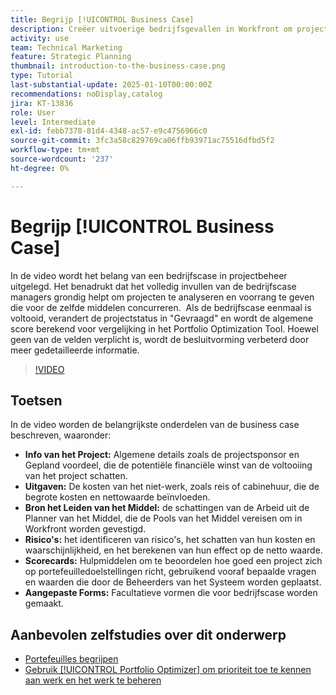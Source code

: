 ```yaml
---
title: Begrijp [!UICONTROL Business Case]
description: Creëer uitvoerige bedrijfsgevallen in Workfront om projecten voorrang te geven door gedetailleerde projectinformatie, uitgaven, arbeids en risicoanalyse, scorecards, en douaneformulieren voor geïnformeerd portefeuillebeheer te omvatten.
activity: use
team: Technical Marketing
feature: Strategic Planning
thumbnail: introduction-to-the-business-case.png
type: Tutorial
last-substantial-update: 2025-01-10T00:00:00Z
recommendations: noDisplay,catalog
jira: KT-13836
role: User
level: Intermediate
exl-id: febb7378-81d4-4348-ac57-e9c4756966c0
source-git-commit: 3fc3a58c829769ca06ffb93971ac75516dfbd5f2
workflow-type: tm+mt
source-wordcount: '237'
ht-degree: 0%

---
```


# Begrijp [!UICONTROL Business Case]

In de video wordt het belang van een bedrijfscase in projectbeheer uitgelegd. Het benadrukt dat het volledig invullen van de bedrijfscase managers grondig helpt om projecten te analyseren en voorrang te geven die voor de zelfde middelen concurreren. &#x200B; Als de bedrijfscase eenmaal is voltooid, verandert de projectstatus in &quot;Gevraagd&quot; en wordt de algemene score berekend voor vergelijking in het Portfolio Optimization Tool. &#x200B; Hoewel geen van de velden verplicht is, wordt de besluitvorming verbeterd door meer gedetailleerde informatie. &#x200B;

>[!VIDEO](https://video.tv.adobe.com/v/3442843/?quality=12&learn=on&enablevpops)

## Toetsen

In de video worden de belangrijkste onderdelen van de business case beschreven, waaronder:

* **Info van het Project:** Algemene details zoals de projectsponsor en Gepland voordeel, die de potentiële financiële winst van de voltooiing van het project schatten. &#x200B;
* **Uitgaven:** De kosten van het niet-werk, zoals reis of cabinehuur, die de begrote kosten en nettowaarde beïnvloeden. &#x200B;
* **Bron het Leiden van het Middel:** de schattingen van de Arbeid uit de Planner van het Middel, die de Pools van het Middel vereisen om in Workfront worden gevestigd. &#x200B;
* **Risico&#39;s:** het identificeren van risico&#39;s, het schatten van hun kosten en waarschijnlijkheid, en het berekenen van hun effect op de netto waarde. &#x200B;
* **Scorecards:** Hulpmiddelen om te beoordelen hoe goed een project zich op portefeuilledoelstellingen richt, gebruikend vooraf bepaalde vragen en waarden die door de Beheerders van het Systeem worden geplaatst. &#x200B;
* **Aangepaste Forms:** Facultatieve vormen die voor bedrijfscase worden gemaakt. &#x200B;


## Aanbevolen zelfstudies over dit onderwerp

* [Portefeuilles begrijpen](/help/portfolios-and-programs/overview-of-adobe-workfront-portfolios.md)
* [Gebruik [!UICONTROL Portfolio Optimizer] om prioriteit toe te kennen aan werk en het werk te beheren](/help/portfolios-and-programs/prioritize-and-manage-work-with-portfolios.md)
